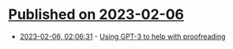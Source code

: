 # [Published on 2023-02-06](index.md)

* [2023-02-06, 02:06:31](https://lobste.rs/s/gkqvsi/using_gpt_3_help_with_proofreading) - [Using GPT-3 to help with proofreading](https://vgel.me/posts/gpted-launch/)
